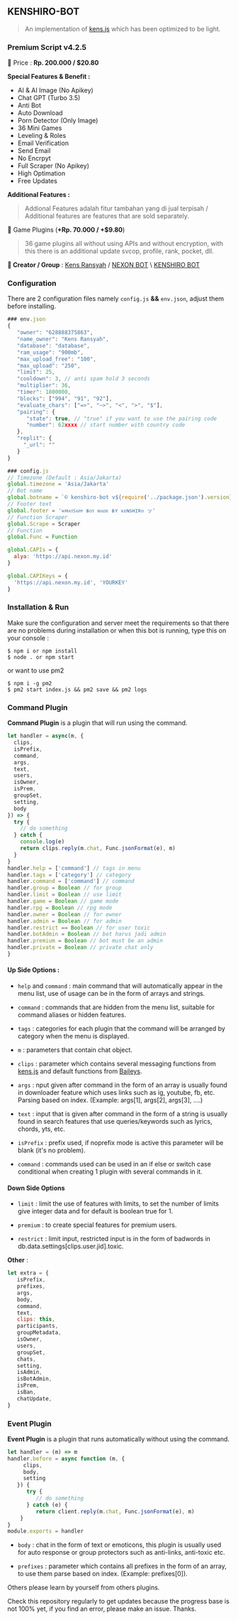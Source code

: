 ## KENSHIRO-BOT

> An implementation of [kens.js](https://www.npmjs.com/package/kens.js) which has been optimized to be light.

### Premium Script v4.2.5

📍 Price : **Rp. 200.000 / $20.80**

**Special Features & Benefit :**
- AI & AI Image (No Apikey) 
- Chat GPT (Turbo 3.5)
- Anti Bot
- Auto Download
- Porn Detector (Only Image)
- 36 Mini Games
- Leveling & Roles
- Email Verification
- Send Email
- No Encrpyt
- Full Scraper (No Apikey)
- High Optimation
- Free Updates

**Additional Features :**

> Addional Features adalah fitur tambahan yang di jual terpisah / Additional features are features that are sold separately.

📍 Game Plugins (**+Rp. 70.000 / +$9.80**)

> 36 game plugins all without using APIs and without encryption, with this there is an additional update svcop, profile, rank, pocket, dll.

**🔔 Creator / Group** : [Kens Ransyah](https://wa.me/628888375863) / [NEXON BOT](https://chat.whatsapp.com/GoK50mPehXp9S6upFDYQFs) \ [KENSHIRO BOT](https://chat.whatsapp.com/GxPDFNL2xdUCNv9lsPEEoH)

### Configuration

There are 2 configuration files namely ```config.js``` **&&** ```env.json```, adjust them before installing.

```Javascript
### env.json
{
   "owner": "628888375863",
   "name_owner": "Kens Ransyah",
   "database": "database",
   "ram_usage": "900mb",
   "max_upload_free": "100",
   "max_upload": "250",
   "limit": 25,
   "cooldown": 3, // anti spam hold 3 seconds
   "multiplier": 36,
   "timer": 1800000,
   "blocks": ["994", "91", "92"],
   "evaluate_chars": ["=>", "~>", "<", ">", "$"],
   "pairing": {
      "state": true, // "true" if you want to use the pairing code
      "number": 62xxxx // start number with country code
   },
   "replit": {
     "_url": ""
   }
}
```

```Javascript
### config.js
// Timezone (Default : Asia/Jakarta)
global.timezone = 'Asia/Jakarta'
// Bot name
global.botname = `© kenshiro-bot v${require('../package.json').version}`
// Footer text
global.footer = 'ᴡʜᴀᴛꜱᴀᴘᴘ ʙᴏᴛ ᴍᴀᴅᴇ ʙʏ ᴋᴇɴꜱʜɪʀᴏ ッ'
// Function Scraper
global.Scrape = Scraper
// Function
global.Func = Function

global.CAPIs = {
  alya: 'https://api.nexon.my.id'
}

global.CAPIKeys = {
  'https://api.nexon.my.id', 'YOURKEY'
}
```

### Installation & Run

Make sure the configuration and server meet the requirements so that there are no problems during installation or when this bot is running, type this on your console :

```
$ npm i or npm install
$ node . or npm start
```

or want to use pm2

```
$ npm i -g pm2
$ pm2 start index.js && pm2 save && pm2 logs
```

### Command Plugin

**Command Plugin** is a plugin that will run using the command.

```Javascript
let handler = async(m, {
  clips,
  isPrefix,
  command,
  args,
  text,
  users,
  isOwner,
  isPrem,
  groupSet, 
  setting,
  body
}) => {
  try {
    // do something 
  } catch {
    console.log(e)
    return clips.reply(m.chat, Func.jsonFormat(e), m)
  }
}
handler.help = ['command'] // tags in menu
handler.tags = ['category'] // category
handler.command = ['command'] // command
handler.group = Boolean // for group
handler.limit = Boolean // use limit
handler.game = Boolean // game mode
handler.rpg = Boolean // rpg mode
handler.owner = Boolean // for owner
handler.admin = Boolean // for admin
handler.restrict == Boolean // for user toxic
handler.botAdmin = Boolean // bot harus jadi admin
handler.premium = Boolean // bot must be an admin
handler.private = Boolean // private chat only
}
```

#### Up Side Options :

+ ```help``` and ```command``` : main command that will automatically appear in the menu list, use of usage can be in the form of arrays and strings.

+ ```command``` : commands that are hidden from the menu list, suitable for command aliases or hidden features.

+ ```tags``` : categories for each plugin that the command will be arranged by category when the menu is displayed.

+ ```m``` : parameters that contain chat object.

+ ```clips``` : parameter which contains several messaging functions from [kens.js](https://www.npmjs.com/package/kens.js) and default functions from [Baileys](https://github.com/WhiskeySockets/Baileys).

+ ```args``` : nput given after command in the form of an array is usually found in downloader feature which uses links such as ig, youtube, fb, etc. Parsing based on index. (Example: args[1], args[2], args[3], ....)

+ ```text``` : input that is given after command in the form of a string is usually found in search features that use queries/keywords such as lyrics, chords, yts, etc.

+ ```isPrefix``` : prefix used, if noprefix mode is active this parameter will be blank (it's no problem).

+ ```command``` : commands used can be used in an if else or switch case conditional when creating 1 plugin with several commands in it.

#### Down Side Options

+ ```limit``` : limit the use of features with limits, to set the number of limits give integer data and for default is boolean true for 1.

+ ```premium``` : to create special features for premium users.

+ ```restrict``` : limit input, restricted input is in the form of badwords in db.data.settings[clips.user.jid].toxic.

**Other** :
```Javascript
let extra = {
   isPrefix,
   prefixes,
   args,
   body,
   command,
   text,
   clips: this,
   participants,
   groupMetadata,
   isOwner,
   users,
   groupSet,
   chats,
   setting,
   isAdmin,
   isBotAdmin,
   isPrem,
   isBan,
   chatUpdate,
}
```

### Event Plugin

**Event Plugin** is a plugin that runs automatically without using the command.

```Javascript
let handler = (m) => m
handler.before = async function (m, {
     clips,
     body,
     setting
   }) {
      try {
         // do something
      } catch (e) {
         return client.reply(m.chat, Func.jsonFormat(e), m)
    }
}
module.exports = handler
```

+ ```body``` : chat in the form of text or emoticons, this plugin is usually used for auto response or group protectors such as anti-links, anti-toxic etc.

+ ```prefixes``` : parameter which contains all prefixes in the form of an array, to use them parse based on index. (Example: prefixes[0]).

Others please learn by yourself from others plugins.

Check this repository regularly to get updates because the progress base is not 100% yet, if you find an error, please make an issue. Thanks.